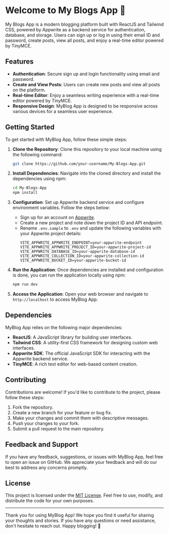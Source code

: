 # Welcome to My Blogs App 📝

My Blogs App is a modern blogging platform built with ReactJS and Tailwind CSS, powered by Appwrite as a backend service for authentication, database, and storage. Users can sign up or log in using their email ID and password, create posts, view all posts, and enjoy a real-time editor powered by TinyMCE.

## Features

- **Authentication**: Secure sign up and login functionality using email and password.
- **Create and View Posts**: Users can create new posts and view all posts on the platform.
- **Real-time Editor**: Enjoy a seamless writing experience with a real-time editor powered by TinyMCE.
- **Responsive Design**: MyBlog App is designed to be responsive across various devices for a seamless user experience.

## Getting Started

To get started with MyBlog App, follow these simple steps:

1. **Clone the Repository**: Clone this repository to your local machine using the following command:

    ```bash
    git clone https://github.com/your-username/My-Blogs-App.git
    ```

2. **Install Dependencies**: Navigate into the cloned directory and install the dependencies using npm:

    ```bash
    cd My-Blogs-App
    npm install
    ```

3. **Configuration**: Set up Appwrite backend service and configure environment variables. Follow the steps below:

    - Sign up for an account on [Appwrite](https://appwrite.io/).
    - Create a new project and note down the project ID and API endpoint.
    - Rename `.env.sample` to `.env` and update the following variables with your Appwrite project details:
        ```
        VITE_APPWRITE_APPWRITE_ENDPOINT=your-appwrite-endpoint
        VITE_APPWRITE_APPWRITE_PROJECT_ID=your-appwrite-project-id
        VITE_APPWRITE_DATABASE_ID=your-appwrite-database-id
        VITE_APPWRITE_COLLECTION_ID=your-appwrite-collection-id
        VITE_APPWRITE_BUCKET_ID=your-appwrite-bucket-id
        ```

4. **Run the Application**: Once dependencies are installed and configuration is done, you can run the application locally using npm:

    ```bash
    npm run dev
    ```

5. **Access the Application**: Open your web browser and navigate to `http://localhost` to access MyBlog App.

## Dependencies

MyBlog App relies on the following major dependencies:

- **ReactJS**: A JavaScript library for building user interfaces.
- **Tailwind CSS**: A utility-first CSS framework for designing custom web interfaces.
- **Appwrite SDK**: The official JavaScript SDK for interacting with the Appwrite backend service.
- **TinyMCE**: A rich text editor for web-based content creation.

## Contributing

Contributions are welcome! If you'd like to contribute to the project, please follow these steps:

1. Fork the repository.
2. Create a new branch for your feature or bug fix.
3. Make your changes and commit them with descriptive messages.
4. Push your changes to your fork.
5. Submit a pull request to the main repository.

## Feedback and Support

If you have any feedback, suggestions, or issues with MyBlog App, feel free to open an issue on GitHub. We appreciate your feedback and will do our best to address any concerns promptly.

## License

This project is licensed under the [MIT License](LICENSE). Feel free to use, modify, and distribute the code for your own purposes.

---

Thank you for using MyBlog App! We hope you find it useful for sharing your thoughts and stories. If you have any questions or need assistance, don't hesitate to reach out. Happy blogging! 🚀
